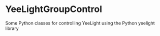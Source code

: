 # YeeLightGroupControl
Some Python classes for controlling YeeLight using the Python yeelight library
